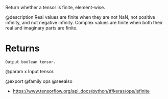 Return whether a tensor is finite, element-wise.

@description
Real values are finite when they are not NaN, not positive infinity, and
not negative infinity. Complex values are finite when both their real
and imaginary parts are finite.

# Returns
    Output boolean tensor.

@param x Input tensor.

@export
@family ops
@seealso
+ <https://www.tensorflow.org/api_docs/python/tf/keras/ops/isfinite>
